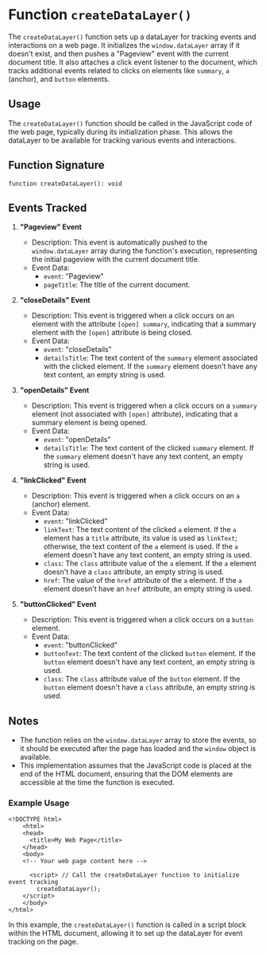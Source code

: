 # Function `createDataLayer()`

The `createDataLayer()` function sets up a dataLayer for tracking events and interactions on a web page. It initializes the `window.dataLayer` array if it doesn't exist, and then pushes a "Pageview" event with the current document title. It also attaches a click event listener to the document, which tracks additional events related to clicks on elements like `summary`, `a` (anchor), and `button` elements.

## Usage

The `createDataLayer()` function should be called in the JavaScript code of the web page, typically during its initialization phase. This allows the dataLayer to be available for tracking various events and interactions.

## Function Signature

`function createDataLayer(): void`

## Events Tracked

1.  **"Pageview" Event**

    - Description: This event is automatically pushed to the `window.dataLayer` array during the function's execution, representing the initial pageview with the current document title.
    - Event Data:
      - `event`: "Pageview"
      - `pageTitle`: The title of the current document.

2.  **"closeDetails" Event**

    - Description: This event is triggered when a click occurs on an element with the attribute `[open] summary`, indicating that a summary element with the `[open]` attribute is being closed.
    - Event Data:
      - `event`: "closeDetails"
      - `detailsTitle`: The text content of the `summary` element associated with the clicked element. If the `summary` element doesn't have any text content, an empty string is used.

3.  **"openDetails" Event**

    - Description: This event is triggered when a click occurs on a `summary` element (not associated with `[open]` attribute), indicating that a summary element is being opened.
    - Event Data:
      - `event`: "openDetails"
      - `detailsTitle`: The text content of the clicked `summary` element. If the `summary` element doesn't have any text content, an empty string is used.

4.  **"linkClicked" Event**

    - Description: This event is triggered when a click occurs on an `a` (anchor) element.
    - Event Data:
      - `event`: "linkClicked"
      - `linkText`: The text content of the clicked `a` element. If the `a` element has a `title` attribute, its value is used as `linkText`; otherwise, the text content of the `a` element is used. If the `a` element doesn't have any text content, an empty string is used.
      - `class`: The `class` attribute value of the `a` element. If the `a` element doesn't have a `class` attribute, an empty string is used.
      - `href`: The value of the `href` attribute of the `a` element. If the `a` element doesn't have an `href` attribute, an empty string is used.

5.  **"buttonClicked" Event**

    - Description: This event is triggered when a click occurs on a `button` element.
    - Event Data:
      - `event`: "buttonClicked"
      - `buttonText`: The text content of the clicked `button` element. If the `button` element doesn't have any text content, an empty string is used.
      - `class`: The `class` attribute value of the `button` element. If the `button` element doesn't have a `class` attribute, an empty string is used.

## Notes

- The function relies on the `window.dataLayer` array to store the events, so it should be executed after the page has loaded and the `window` object is available.
- This implementation assumes that the JavaScript code is placed at the end of the HTML document, ensuring that the DOM elements are accessible at the time the function is executed.

### Example Usage

```
<!DOCTYPE html>
	<html>
    <head>
      <title>My Web Page</title>
    </head>
	<body>
	<!-- Your web page content here -->

	  <script> // Call the createDataLayer function to initialize event tracking
	    createDataLayer();
    </script>
	</body>
</html>
```

In this example, the `createDataLayer()` function is called in a script block within the HTML document, allowing it to set up the dataLayer for event tracking on the page.
